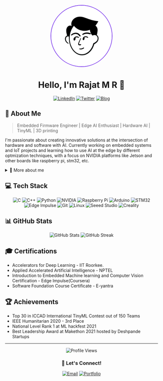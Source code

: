 <div align="center">
  <img src="my-notion-face-transparent.png" alt="Profile Picture" width="200" height="200" style="border-radius: 50%; object-fit: cover; border: 2px solid #7C3AED"/>
  
  # Hello, I'm Rajat M R 👋
  [![LinkedIn](https://img.shields.io/badge/LinkedIn-%230077B5.svg?logo=linkedin&logoColor=white)](https://linkedin.com/in/rajatmr)
  [![Twitter](https://img.shields.io/badge/Twitter-%231DA1F2.svg?logo=Twitter&logoColor=white)](your-twitter-url)
  [![Blog](https://img.shields.io/badge/Blog-%23000000.svg?logo=notion&logoColor=white)](your-blog-url)
</div>

## 🚀 About Me
> Embedded Firmware Engineer | Edge AI Enthusiast | Hardware AI | TinyML | 3D printing


I'm passionate about creating innovative solutions at the intersection of hardware and software with AI. Currently working on embedded systems and IoT projects and learning how to use AI at the edge by different optmization techniques, with a focus on NVIDIA platforms like Jetson and other boards like raspberry pi, stm32, etc.

<details>
<summary>🎯 More about me</summary>

- 🔭 I'm currently working at Vimaan Robotics as a Embedded Firmware Engineer
- 🌱 I'm learning [ROS/Embedded Systems/AI/ML/DL/TinyML]
- 👯 Open to collaborate on Embedded AI projects
- 💬 Ask me about Edge AI, embedded systems, or 3D printing
</details>

## 💻 Tech Stack
<div align="center">

![C](https://img.shields.io/badge/c-%2300599C.svg?style=for-the-badge&logo=c&logoColor=white)
![C++](https://img.shields.io/badge/c++-%2300599C.svg?style=for-the-badge&logo=c%2B%2B&logoColor=white)
![Python](https://img.shields.io/badge/python-3670A0?style=for-the-badge&logo=python&logoColor=ffdd54)
![NVIDIA](https://img.shields.io/badge/NVIDIA-%2376B900.svg?style=for-the-badge&logo=nvidia&logoColor=white)
![Raspberry Pi](https://img.shields.io/badge/-RaspberryPi-C51A4A?style=for-the-badge&logo=Raspberry-Pi)
![Arduino](https://img.shields.io/badge/-Arduino-00979D?style=for-the-badge&logo=Arduino&logoColor=white)
![STM32](https://img.shields.io/badge/STM32-%23FF0000.svg?style=for-the-badge&logo=stmicroelectronics&logoColor=white)
![Edge Impulse](https://img.shields.io/badge/Edge%20Impulse-%23ED1F24.svg?style=for-the-badge&logo=data:image/png;base64,iVBORw0KGgoAAAANSUhEUgAAAA4AAAAOCAYAAAAfSC3RAAAACXBIWXMAAAsTAAALEwEAmpwYAAAA70lEQVR4nM2RMUoDURCGv9m3IYVYiCDYWFoLHkAQK0nhCdKlSZN0HkBSWQbiCdJaaKWNjZADWG2Z3bxdCxdCNtuoYOF/m5n/m/nfwL8jxnhWVVVRVdXuJxb7qXwIYQN4AdZDCGtVVe2nGGPvZGYvwC1wDHjnXN+FEKaZeQssAKvQmNkUeAZ2wEFmPgFvQNfMloHRhwqZ2QswB/rAc4xxDIyA48y8A/b/CFwAjs1sCUzM7FpST9KNpCSwBq4kfTZ1qc/2/X7/SNKxc+7BOXcuaQfoArfAQNJQUl+Sz8xLSR8xxk5d118Iz8DTqWP8jQAAAABJRU5ErkJggg==)
![Git](https://img.shields.io/badge/git-%23F05033.svg?style=for-the-badge&logo=git&logoColor=white)
![Linux](https://img.shields.io/badge/Linux-FCC624?style=for-the-badge&logo=linux&logoColor=black)
![Seeed Studio](https://img.shields.io/badge/Seeed%20Studio-%2300A88F.svg?style=for-the-badge&logo=data:image/png;base64,iVBORw0KGgoAAAANSUhEUgAAAA4AAAAOCAYAAAAfSC3RAAAACXBIWXMAAAsTAAALEwEAmpwYAAAA7klEQVR4nM2RMUoDURCGv9m3IYKFIFhYWgseQBArSeEJ0qVJk3QeQFJZBuIJ0lpopY2NkANYbZndvF0LF0I22+wKFv63mfl/Zv4N/DtijGdVVRVVVe1+YrGfyocQNoBXYD2EsFZV1X6KMfZOZvYK3ALHgHfO9V0IYZqZt8ACsAqNmU2BF2AHHGTmE/AOdM1sGRh9qJCZvQFzoA88xxjHwAg4zsw7YP+PwAXg2MyWwMTMriX1JN1ISgLrwJWkz6Yu9dm+3+8fSTp2zj04584l7QBd4BYYSBpK6kvymXkp6SPG2Knr+guCqc6jJqkUVgAAAABJRU5ErkJggg==)
![Creality](https://img.shields.io/badge/Creality-%23FF5733.svg?style=for-the-badge&logo=data:image/png;base64,iVBORw0KGgoAAAANSUhEUgAAAA4AAAAOCAYAAAAfSC3RAAAACXBIWXMAAAsTAAALEwEAmpwYAAAA6klEQVR4nM2RIUtEURSAvzP3zjBYLJPFYhCDRovJYhB8A2Gw+AiCyWQ0+wRGk9Gg0WwUm0HQajXYxGSZO/e+abhjGBimqeCBU5/vnMM58G+klE6rqsqqqtp9x2w/lY8xboA3YD3GeFhV1X6KKfXOZvYGDIFjIHjv+z7GOM3MW2ABWIXGzKbAK7ADDjLzCZgBPTNbBkafKmRm78Ac6AMvKaUxMAJOMvMO2P8jcAE4NrMlMDGza0k9STeSssA6cCXps6lLfXbo9/tHko69949BiBeSdoAecAsMJA0l9SUFMxtK+kgpdeu6/gKq0M3D1P3GlQAAAABJRU5ErkJggg==)

</div>

## 📊 GitHub Stats
<div align="center">
  <img src="https://github-readme-stats.vercel.app/api?username=atomicrajat&show_icons=true&theme=radical" alt="GitHub Stats" />
  <img src="https://github-readme-streak-stats.herokuapp.com/?user=atomicrajat&theme=radical" alt="GitHub Streak" />
</div>

## 🎓 Certifications
- Accelerators for Deep Learning - IIT
Roorkee.
- Applied Accelerated Artificial
Intelligence - NPTEL
- Introduction to Embedded Machine
learning and Computer Vision
Certification - Edge Impulse(Coursera)
- Software Foundation Course
Certificate - E-yantra 


## 🏆 Achievements
- Top 30 in ICCAD International TinyML Contest out of 150 Teams
- IEEE Humanitarian 2020 - 3rd Place
- National Level Rank 1 at ML hackfest 2021
- Best Leadership Award at Makethon 2021 hosted by Deshpande Startups

---

<div align="center">
  <img src="https://komarev.com/ghpvc/?username=atomicrajat&color=blueviolet" alt="Profile Views" />
  
  <h3>💬 Let's Connect!</h3>
  
  [![Email](https://img.shields.io/badge/Email-D14836?style=for-the-badge&logo=gmail&logoColor=white)](mailto:your.email@example.com)
  [![Portfolio](https://img.shields.io/badge/Portfolio-%23000000.svg?style=for-the-badge&logo=firefox&logoColor=#FF7139)](your-portfolio-url)
</div>
